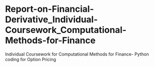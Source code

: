 # Report-on-Financial-Derivative_Individual-Coursework_Computational-Methods-for-Finance
Individual Coursework for Computational Methods for Finance- Python coding for Option Pricing
